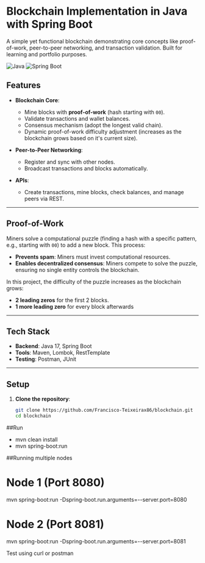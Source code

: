 # Blockchain Implementation in Java with Spring Boot  
A simple yet functional blockchain demonstrating core concepts like proof-of-work, peer-to-peer networking, and transaction validation. Built for learning and portfolio purposes.

![Java](https://img.shields.io/badge/Java-17-red)
![Spring Boot](https://img.shields.io/badge/Spring%20Boot-3.4.2-brightgreen)

## Features  
- **Blockchain Core**:  
  - Mine blocks with **proof-of-work** (hash starting with `00`).  
  - Validate transactions and wallet balances.  
  - Consensus mechanism (adopt the longest valid chain).
  - Dynamic proof-of-work difficulty adjustment (increases as the blockchain grows based on it's current size).  


- **Peer-to-Peer Networking**:  
  - Register and sync with other nodes.  
  - Broadcast transactions and blocks automatically.  

- **APIs**:  
  - Create transactions, mine blocks, check balances, and manage peers via REST.    

---

## Proof-of-Work 
Miners solve a computational puzzle (finding a hash with a specific pattern, e.g., starting with `00`) to add a new block. This process:  
- **Prevents spam**: Miners must invest computational resources.  
- **Enables decentralized consensus**: Miners compete to solve the puzzle, ensuring no single entity controls the blockchain.  

In this project, the difficulty of the puzzle increases as the blockchain grows:  
- **2 leading zeros** for the first 2 blocks.  
- **1 more leading zero** for every block afterwards

---

## Tech Stack  
- **Backend**: Java 17, Spring Boot  
- **Tools**: Maven, Lombok, RestTemplate  
- **Testing**: Postman, JUnit  

---

## Setup  
1. **Clone the repository**:  
   ```bash  
   git clone https://github.com/Francisco-Teixeirax86/blockchain.git  
   cd blockchain
##Run
- mvn clean install  
- mvn spring-boot:run

##Running multiple nodes
# Node 1 (Port 8080)  
mvn spring-boot:run -Dspring-boot.run.arguments=--server.port=8080  

# Node 2 (Port 8081)  
mvn spring-boot:run -Dspring-boot.run.arguments=--server.port=8081  

Test using curl or postman

